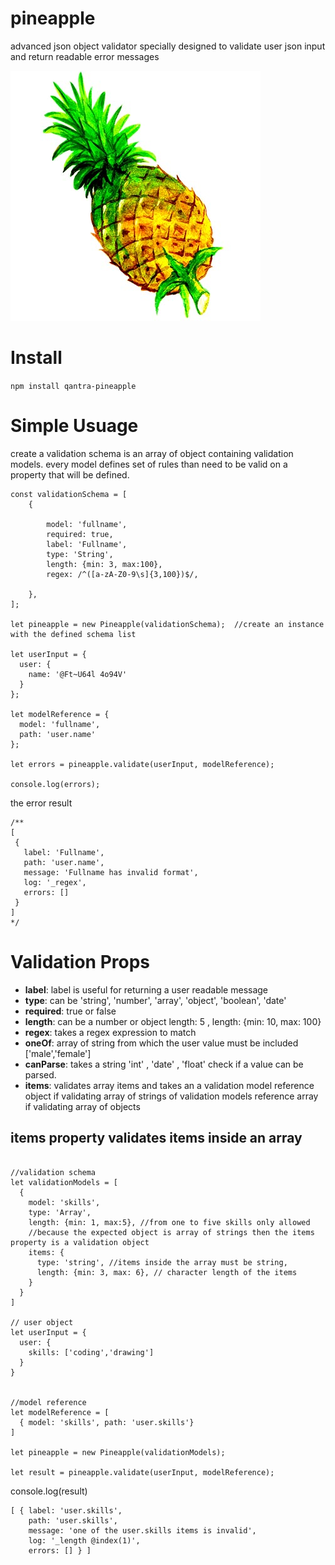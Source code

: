 # pineapple
advanced json object validator specially designed to validate user json input and return readable error messages

![alt text](./pineapple.jpg "juice")


# Install

```npm install qantra-pineapple```

# Simple Usuage

create a validation schema is an array of object containing validation models.
every model defines set of rules than need to be valid
on a property that will be defined.
```
const validationSchema = [
    {

        model: 'fullname',
        required: true,
        label: 'Fullname',
        type: 'String',
        length: {min: 3, max:100},
        regex: /^([a-zA-Z0-9\s]{3,100})$/,

    },
];

let pineapple = new Pineapple(validationSchema);  //create an instance with the defined schema list

let userInput = {
  user: {
    name: '@Ft~U64l 4o94V'
  }
};

let modelReference = {
  model: 'fullname',
  path: 'user.name'
};

let errors = pineapple.validate(userInput, modelReference);

console.log(errors);

```

the error result

```
/**
[
 {
   label: 'Fullname',
   path: 'user.name',
   message: 'Fullname has invalid format',
   log: '_regex',
   errors: []
 }
]
*/
```

# Validation Props

* **label**: label is useful for returning a user readable message
* **type**: can be 'string', 'number', 'array', 'object', 'boolean', 'date'
* **required**: true or false
* **length**: can be a number or object length: 5 , length: {min: 10, max: 100}
* **regex**: takes a regex expression to match
* **oneOf**: array of string from which the user value must be included ['male','female']
* **canParse**: takes a string 'int' , 'date' , 'float' check if a value can be parsed.
* **items**: validates array items and takes an a validation model reference object if validating array of strings of validation models reference array if validating array of objects


## items property validates items inside an array

```

//validation schema
let validationModels = [
  {
    model: 'skills',
    type: 'Array',
    length: {min: 1, max:5}, //from one to five skills only allowed
    //because the expected object is array of strings then the items property is a validation object
    items: {
      type: 'string', //items inside the array must be string,
      length: {min: 3, max: 6}, // character length of the items
    }
  }
]

// user object
let userInput = {
  user: {
    skills: ['coding','drawing']
  }
}


//model reference
let modelReference = [
  { model: 'skills', path: 'user.skills'}
]

let pineapple = new Pineapple(validationModels);

let result = pineapple.validate(userInput, modelReference);

```

console.log(result)

```
[ { label: 'user.skills',
    path: 'user.skills',
    message: 'one of the user.skills items is invalid',
    log: '_length @index(1)',
    errors: [] } ]

```
